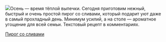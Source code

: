 <!--2025-09-27 17:32:31-->
<div class="yb">
  <div class="rss povarenok"><a href="https://www.povarenok.ru/recipes/show/183113/"><img src="https://www.povarenok.ru/data/cache/2025sep/27/32/3191047_32252-640x480.jpg"></a>Осень — время тёплой выпечки. Сегодня приготовим нежный, быстрый и очень простой пирог со сливами, который подарит уют даже в самый прохладный день.
 Минимум усилий, а на столе — ароматное угощение для всей семьи.
Текстовый рецепт в комментариях. <p class="titl"><a href="https://www.povarenok.ru/recipes/show/183113/">Пирог со сливами</a></p></div>
</div>
